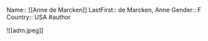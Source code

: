 Name:: [[Anne de Marcken]]
LastFirst:: de Marcken, Anne
Gender:: F
Country:: USA
#author

![[adm.jpeg]]